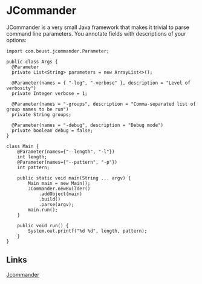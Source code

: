# JCommander
JCommander is a very small Java framework that makes it trivial to parse command line parameters. You annotate fields with descriptions of your options:

```
import com.beust.jcommander.Parameter;

public class Args {
  @Parameter
  private List<String> parameters = new ArrayList<>();

  @Parameter(names = { "-log", "-verbose" }, description = "Level of verbosity")
  private Integer verbose = 1;

  @Parameter(names = "-groups", description = "Comma-separated list of group names to be run")
  private String groups;

  @Parameter(names = "-debug", description = "Debug mode")
  private boolean debug = false;
}

```



```
class Main {
    @Parameter(names={"--length", "-l"})
    int length;
    @Parameter(names={"--pattern", "-p"})
    int pattern;

    public static void main(String ... argv) {
        Main main = new Main();
        JCommander.newBuilder()
            .addObject(main)
            .build()
            .parse(argv);
        main.run();
    }

    public void run() {
        System.out.printf("%d %d", length, pattern);
    }
}

```



## Links
[Jcommander](https://jcommander.org/)
